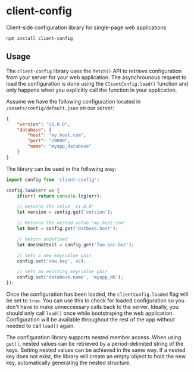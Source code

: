 # client-config
Client-side configuration library for single-page web applications

```
npm install client-config
```

## Usage

The `client-config` library uses the `fetch()` API to retrieve configuration from your server for your web application. The asynchrounous request to load the configuration is done using the `ClientConfig.load()` function and only happens when you explicitly call the function in your application.

Assume we have the following configuration located in `/assets/config/default.json` on our server:

```json
{
    "version": "v1.0.0",
    "database": {
        "host": "my.host.com",
        "port": "20000",
        "name": "myapp_database"
    }
}
```

The library can be used in the following way:

```js
import config from 'client-config';

config.load(err => {
    if(err) return console.log(err);

    // Returns the value 'v1.0.0'
    let version = config.get('version');

    // Returns the nested value 'my.host.com'
    let host = config.get('datbase.host');

    // Return undefined
    let doesNotExit = config.get('foo.bar.baz');

    // Sets a new key/value pair
    config.set('new.key', 42);

    // Sets an existing key/value pair
    config.set('database.name', 'myapp_db');
});
```

Once the configuration has been loaded, the `ClientConfig.loaded` flag will be set to `true`. You can use this to check for loaded configuration so you don't have to make unneccessary calls back to the server. Ideally, you should only call `load()` once while bootstraping the web application. Configuration will be available throughout the rest of the app without needed to call `load()` again.

The configuration library supports nested member access. When using `get()`, nested values can be retrieved by a period-delimited string of the keys. Setting nested values can be achieved in the same way. If a nested key does not exist, the library will create an empty object to hold the new key, automatically generating the nested structure.